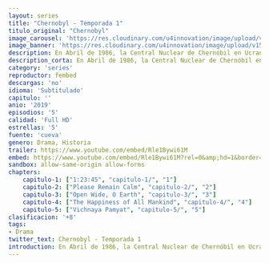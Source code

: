 ```yaml
---
layout: series
title: "Chernobyl - Temporada 1"
titulo_original: "Chernobyl"
image_carousel: 'https://res.cloudinary.com/u4innovation/image/upload/v1560310449/cherbobyl-poster-min_e2xndc.jpg'
image_banner: 'https://res.cloudinary.com/u4innovation/image/upload/v1560310449/chernobyl-banner-min_fgx16v.jpg'
description: En Abril de 1986, la Central Nuclear de Chernóbil en Ucrania (en aquel entonces, la Unión Soviética), sufrió una explosión masiva que liberó material radioactivo en Bielorrusia, Rusia, Ucrania, así como en zonas de Escandinavia y Europa Central. La serie relata lo que aconteció en 1986, en uno de los mayores desastres provocados por el hombre en la historia reciente, así como los sacrificios realizados para salvar al continente de un desastre sin precedentes.
description_corta: En Abril de 1986, la Central Nuclear de Chernóbil en Ucrania (en aquel entonces, la Unión Soviética), sufrió una explosión masiva que liberó material radioactivo en Bielorrusia, Rusia, Ucrania, así como en zonas de Escandinavia y Europa Central. La serie relata lo que aconteció en ..
category: 'series'
reproductor: fembed
descargas: 'no'
idioma: 'Subtitulado'
capitulo: ''
anio: '2019'
episodios: '5'
calidad: 'Full HD'
estrellas: '5'
fuente: 'cueva'
genero: Drama, Historia
trailer: https://www.youtube.com/embed/Rle1Bywi61M
embed: https://www.youtube.com/embed/Rle1Bywi61M?rel=0&amp;hd=1&border=0&wmode=opaque&enablejsapi=1&modestbranding=1&controls=1&showinfo=1
sandbox: allow-same-origin allow-forms 
chapters:
    capitulo-1: ["1:23:45", "capitulo-1/", "1"]
    capitulo-2: ["Please Remain Calm", "capitulo-2/", "2"]
    capitulo-3: ["Open Wide, O Earth", "capitulo-3/", "3"]
    capitulo-4: ["The Happiness of All Mankind", "capitulo-4/", "4"]
    capitulo-5: ["Vichnaya Pamyat", "capitulo-5/", "5"]
clasificacion: '+8'
tags:
- Drama
twitter_text: Chernobyl - Temporada 1
introduction: En Abril de 1986, la Central Nuclear de Chernóbil en Ucrania (en aquel entonces, la Unión Soviética), sufrió una explosión masiva que liberó material radioactivo en Bielorrusia, Rusia, Ucrania, así como en zonas de Escandinavia y Europa Central. La serie relata lo que aconteció en ..
---
```












